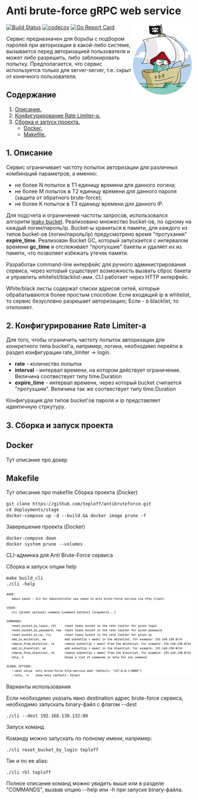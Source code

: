 # Anti brute-force gRPC web service

<img align="right" width="160" src="static/img/gopher.png">

[![Build Status](https://travis-ci.com/teploff/antibruteforce.svg?branch=master)](https://travis-ci.com/github/teploff/antibruteforce)
[![codecov](https://codecov.io/gh/teploff/antibruteforce/branch/master/graph/badge.svg)](https://codecov.io/gh/teploff/antibruteforce)
[![Go Report Card](https://goreportcard.com/badge/github.com/teploff/antibruteforce)](https://goreportcard.com/report/github.com/teploff/antibruteforce)

Сервис предназначен для борьбы с подбором паролей при авторизации в какой-либо системе, вызывается перед авторизацией пользователя и может либо разрешить, либо заблокировать попытку.
Предполагается, что сервис используется только для server-server, т.е. скрыт от конечного пользователя.

## Содержание

1. [ Описание. ](#desc)
2. [ Конфигурирование Rate Limiter-а. ](#usage)
3. [ Сборка и запуск проекта. ](#build)
    - [ Docker. ](#build-docker)
    - [ Makefile. ](#build-makefile)

<a name="desc"></a>
## 1. Описание
Сервис ограничивает частоту попыток авторизации для различных комбинаций параметров, а именно:
- не более N попыток в T1 единицу времени для данного логина;
- не более M попыток в T2 единицу времени для данного пароля (защита от обратного brute-force);
- не более K попыток в T3 единицу времени для данного IP.

Для подсчета и ограничения частоты запросов, использовался алгоритм [leaky bucket](https://en.wikipedia.org/wiki/Rate_limiting). Реализовано множество bucket-ов, по одному на каждый логин/пароль/ip. Bucket-ы храниться в памяти, для каждого из типов bucket-ов (логин/пароль/ip) предусмотрено время "протухания" **expire_time**. Реализован Bucket GC, который запускается с интервалом времени **gc_time** и отслеживает "протухшие" бакеты и удаляет их из памяти, что позволяет избежать утечек памяти.

Разработан command-line интерфейс для ручного администрирования сервиса, через который существует возможность вызвать сброс бакета и управлять whitelist/blacklist-ами. CLI работает через HTTP интерфейс.

White/black листы содержат списки адресов сетей, которые обрабатываются более простым способом:
Если входящий ip в whitelist, то сервис безусловно разрешает авторизацию;
Если - в blacklist, то отклоняет.

<a name="usage"></a>
## 2. Конфигурирование Rate Limiter-а
Для того, чтобы ограничить частоту попыток авторизации для конкретного типа bucket'a, например, логина, необходимо перейти в раздел конфигурации rate_limiter -> login. 
- **rate** - количество попыток
- **interval** - интервал времени, на котором действует ограничение. Величина соотвествует типу time.Duration
- **expire_time** - интервал времени, через который bucket считается "протухшим". Величина так же соотвествует типу time.Duration

Конфигурация для типов bucket'ов пароля и ip представляет идентичную стркутуру.

<a name="build"></a>
## 3. Сборка и запуск проекта

<a name="build-docker"></a>
## Docker
Тут описание про докер
<a name="build-makefile"></a>
## Makefile
Тут описание про makefile
Сборка проекта (Docker)
```
git clone https://github.com/teploff/antibruteforce.git
cd deployments/stage
docker-compose up -d --build && docker image prune -f 
```

Заверешение проекта (Docker)
```
docker-compose down
docker system prune --volumes
```

CLI-админка для Anti Brute-Force сервиса

Сборка и запуск опции help
```shell script
make build_cli
./cli -help
```

<kbd>
    <p align="center">
      <img src="static/img/cli_help.png">
    </p>
</kbd>

Варианты использования

Если необходимо указать явно destination адрес brute-force сервиса, необходимо запускать binary-файл с флагом --dest
```shell script
./cli --dest 192.168.130.132:80
```

Запуск команд

Команду можно запускать по полному имени, например:
```shell script
./cli reset_bucket_by_login teploff
```
Так и по ее alias:
```shell script
./cli rbl teploff
```

Полное описание команд можно увидеть выше или в разделе "COMMANDS", вызвав опцию --help или -h при запуске binary-файла.

